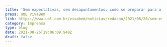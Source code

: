 ```yaml
---
title: 'Sem expectativas, sem desapontamentos: como se preparar para a decepção'
press: UOL VivaBem
link: https://www.uol.com.br/vivabem/noticias/redacao/2021/08/26/sem-expectativas-sem-desapontamentos-como-se-preparar-para-a-decepcao.htm
category: Imprensa
type: blog
date: 2021-08-26T19:06:09.948Z
draft: false
---
```

